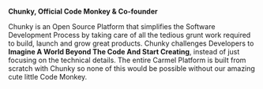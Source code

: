 **Chunky, Official Code Monkey & Co-founder**

Chunky is an Open Source Platform that simplifies the Software Development Process by taking care of all the tedious grunt work required to build, launch and grow great products. Chunky challenges Developers to **Imagine A World Beyond The Code And Start Creating**, instead of just focusing on the technical details. The entire Carmel Platform is built from scratch with Chunky so none of this would be possible without our amazing cute little Code Monkey.
